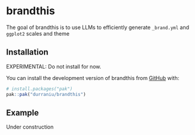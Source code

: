 
<!-- README.md is generated from README.Rmd. Please edit that file -->

# brandthis

<!-- badges: start -->

<!-- badges: end -->

The goal of brandthis is to use LLMs to efficiently generate
`_brand.yml` and `ggplot2` scales and theme

## Installation

EXPERIMENTAL: Do not install for now.

You can install the development version of brandthis from
[GitHub](https://github.com/) with:

``` r
# install.packages("pak")
pak::pak("durraniu/brandthis")
```

## Example

Under construction
